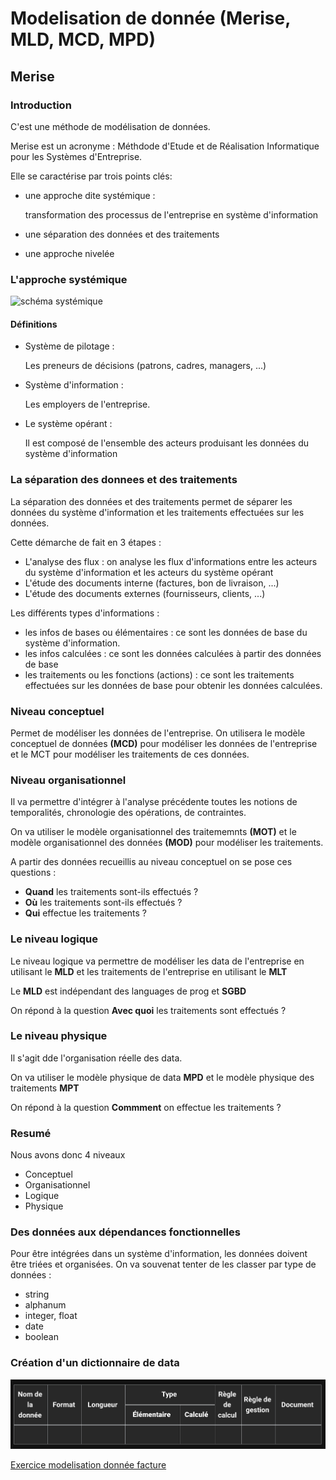 # Modelisation de donnée (Merise, MLD, MCD, MPD)

## Merise
### Introduction

C'est une méthode de modélisation de données.

Merise est un acronyme : Méthdode d'Etude et de Réalisation Informatique pour les Systèmes d'Entreprise. 

Elle se caractérise par trois points clés:
  - une approche dite systémique :

    transformation des processus de l'entreprise en système d'information 

  - une séparation des données et des traitements
  - une approche nivelée

### L'approche systémique

![schéma systémique](./img/modelisation/syst%C3%A9mique.png)

#### Définitions
 - Système de pilotage :

    Les preneurs de décisions (patrons, cadres, managers, ...)

 - Système d'information :

    Les employers de l'entreprise.

 - Le système opérant :
    
    Il est composé de l'ensemble des acteurs produisant les données du système d'information


### La séparation des donnees et des traitements

La séparation des données et des traitements permet de séparer les données du système d'information et les traitements effectuées sur les données. 

Cette démarche de fait en 3 étapes :
- L'analyse des flux : on analyse les flux d'informations entre les acteurs du système d'information et les acteurs du système opérant
- L'étude des documents interne (factures, bon de livraison, ...)
- L'étude des documents externes (fournisseurs, clients, ...)

Les différents types d'informations :
- les infos de bases ou élémentaires : ce sont les données de base du système d'information. 
- les infos calculées : ce sont les données calculées à partir des données de base
- les traitements ou les fonctions (actions) : ce sont les traitements effectuées sur les données de base pour obtenir les données calculées. 

### Niveau conceptuel
Permet de modéliser les données de l'entreprise. 
On utilisera le modèle conceptuel de données **(MCD)** pour modéliser les données de l'entreprise et le MCT pour modéliser les traitements de ces données.

### Niveau organisationnel
Il va permettre d'intégrer à l'analyse précédente toutes les notions de temporalités, chronologie des opérations, de contraintes. 

On va utiliser le modèle organisationnel des traitememnts **(MOT)** et le modèle organisationnel des données **(MOD)** pour modéliser les traitements.

A partir des données recueillis au niveau conceptuel on se pose ces questions : 
- **Quand** les traitements sont-ils effectués ? 
- **Où** les traitements sont-ils effectués ? 
- **Qui** effectue les traitements ?

### Le niveau logique

Le niveau logique va permettre de modéliser les data de l'entreprise en utilisant le **MLD** et les traitements de l'entreprise en utilisant le **MLT**

Le **MLD** est indépendant des languages de prog et **SGBD**

On répond à la question **Avec quoi** les traitements sont effectués ?

### Le niveau physique

Il s'agit dde l'organisation réelle des data. 

On va utiliser le modèle physique de data **MPD** et le modèle physique des traitements **MPT**

On répond à la question **Commment** on effectue les traitements ?

### **Resumé**
Nous avons donc 4 niveaux
- Conceptuel
- Organisationnel
- Logique
- Physique

### Des données aux dépendances fonctionnelles

Pour être intégrées dans un système d'information, les données doivent être triées et organisées. On va souvenat tenter de les classer par type de données :
- string
- alphanum
- integer, float
- date
- boolean

### Création d'un dictionnaire de data
![dico data](./img/modelisation/dico_data.png)

[Exercice modelisation donnée facture](./Exercice/dictionnaire_data.md)

